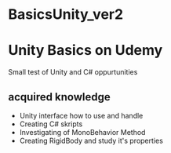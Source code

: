 # BasicsUnity_ver2

# Unity Basics on Udemy
Small test of Unity and C# oppurtunities
## acquired knowledge
- Unity interface how to use and handle
- Creating C# skripts
- Investigating of MonoBehavior Method
- Creating RigidBody and study it's properties

